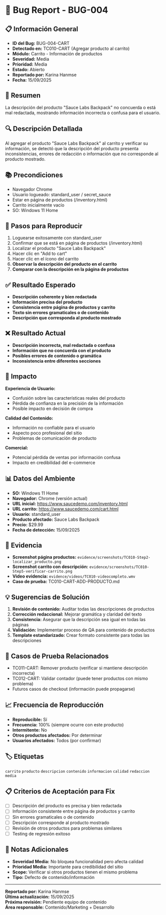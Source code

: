 # 🐛 Bug Report - BUG-004

## 📋 Información General
- **ID del Bug:** BUG-004-CART
- **Detectado en:** TC010-CART (Agregar producto al carrito)
- **Módulo:** Carrito - Información de productos
- **Severidad:** Media
- **Prioridad:** Media
- **Estado:** Abierto
- **Reportado por:** Karina Hanmse
- **Fecha:** 15/09/2025

## 🎯 Resumen
La descripción del producto "Sauce Labs Backpack" no concuerda o está mal redactada, mostrando información incorrecta o confusa para el usuario.

## 🔍 Descripción Detallada
Al agregar el producto "Sauce Labs Backpack" al carrito y verificar su información, se detectó que la descripción del producto presenta inconsistencias, errores de redacción o información que no corresponde al producto mostrado.

## 📚 Precondiciones
- Navegador Chrome
- Usuario logueado: standard_user / secret_sauce
- Estar en página de productos (/inventory.html)
- Carrito inicialmente vacío
- SO: Windows 11 Home

## 🔄 Pasos para Reproducir
1. Loguearse exitosamente con standard_user
2. Confirmar que se está en página de productos (/inventory.html)
3. Localizar el producto "Sauce Labs Backpack"
4. Hacer clic en "Add to cart"
5. Hacer clic en el ícono del carrito
6. **Observar la descripción del producto en el carrito**
7. **Comparar con la descripción en la página de productos**

## ✅ Resultado Esperado
- **Descripción coherente y bien redactada**
- **Información precisa del producto**
- **Consistencia entre página de productos y carrito**
- **Texto sin errores gramaticales o de contenido**
- **Descripción que corresponda al producto mostrado**

## ❌ Resultado Actual
- **Descripción incorrecta, mal redactada o confusa**
- **Información que no concuerda con el producto**
- **Posibles errores de contenido o gramática**
- **Inconsistencia entre diferentes secciones**

## 🎯 Impacto
**Experiencia de Usuario:**
- Confusión sobre las características reales del producto
- Pérdida de confianza en la precisión de la información
- Posible impacto en decisión de compra

**Calidad del Contenido:**
- Información no confiable para el usuario
- Aspecto poco profesional del sitio
- Problemas de comunicación de producto

**Comercial:**
- Potencial pérdida de ventas por información confusa
- Impacto en credibilidad del e-commerce

## 📊 Datos del Ambiente
- **SO:** Windows 11 Home
- **Navegador:** Chrome (versión actual)
- **URL inicial:** https://www.saucedemo.com/inventory.html
- **URL carrito:** https://www.saucedemo.com/cart.html
- **Usuario:** standard_user
- **Producto afectado:** Sauce Labs Backpack
- **Precio:** $29.99
- **Fecha de detección:** 15/09/2025

## 📸 Evidencia
- **Screenshot página productos:** `evidence/screenshots/TC010-Step2-localizar_producto.png`
- **Screenshot carrito con descripción:** `evidence/screenshots/TC010-Step5-verificar-carrito.png`
- **Video evidencia:** `evidence/videos/TC010-videocompleto.wmv`
- **Caso de prueba:** TC010-CART-ADD-PRODUCTO.md

## 💡 Sugerencias de Solución
1. **Revisión de contenido:** Auditar todas las descripciones de productos
2. **Corrección redaccional:** Mejorar gramática y claridad del texto
3. **Consistencia:** Asegurar que la descripción sea igual en todas las páginas
4. **Validación:** Implementar proceso de QA para contenido de productos
5. **Template estandarizado:** Crear formato consistente para todas las descripciones

## 🔗 Casos de Prueba Relacionados
- TC011-CART: Remover producto (verificar si mantiene descripción incorrecta)
- TC012-CART: Validar contador (puede tener productos con mismo problema)
- Futuros casos de checkout (información puede propagarse)

## 📈 Frecuencia de Reproducción
- **Reproducible:** Sí
- **Frecuencia:** 100% (siempre ocurre con este producto)
- **Intermitente:** No
- **Otros productos afectados:** Por determinar
- **Usuarios afectados:** Todos (por confirmar)

## 🏷️ Etiquetas
`carrito` `producto` `descripcion` `contenido` `informacion` `calidad` `redaccion` `media`

## 📋 Criterios de Aceptación para Fix
- [ ] Descripción del producto es precisa y bien redactada
- [ ] Información consistente entre página de productos y carrito
- [ ] Sin errores gramaticales o de contenido
- [ ] Descripción corresponde al producto mostrado
- [ ] Revisión de otros productos para problemas similares
- [ ] Testing de regresión exitoso

## 🔄 Notas Adicionales
- **Severidad Media:** No bloquea funcionalidad pero afecta calidad
- **Prioridad Media:** Importante para credibilidad del sitio
- **Scope:** Verificar si otros productos tienen el mismo problema
- **Tipo:** Defecto de contenido/información

---

**Reportado por:** Karina Hanmse  
**Última actualización:** 15/09/2025  
**Próxima revisión:** Pendiente equipo de contenido  
**Área responsable:** Contenido/Marketing + Desarrollo